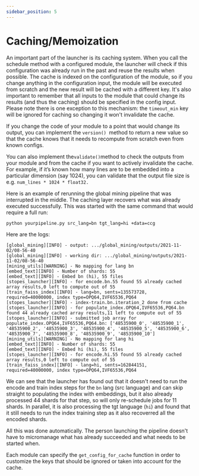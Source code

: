 ```yaml
---
sidebar_position: 5
---
```


# Caching/Memoization

An important part of the launcher is its caching system. When you call the
schedule method with a configured module, the launcher will check if this
configuration was already run in the past and reuse the results when possible.
The cache is indexed on the configuration of the module, so if you change
anything in the configuration input, the module will be executed from scratch
and the new result will be cached with a different key. It's also important to
remember that all inputs to the module that could change its results (and thus
the caching) should be specified in the config input. Please note there is one
 exception to this mechanism: the `timeout_min` key will be ignored for caching
so changing it won't invalidate the cache.

If you change the code of your module to a point that would change its output,
you can implement the `version() `method to return a new value so that the cache
knows that it needs to recompute from scratch even from known configs.

You can also implement the` validate() `method to check the outputs from your
module and from the cache if you want to actively invalidate the cache. For
example, if it’s known how many lines are to be embedded into a particular
dimension (say 1024), you can validate that the output file size is e.g.
`num_lines * 1024 * float32.`

Here is an example of rerunning the global mining pipeline that was interrupted
in the middle. The caching layer recovers what was already executed
successfully. This was started with the same command that would require a full
run:
```bash
python yourpipeline.py src_lang=bn tgt_lang=hi +data=ccg
```

Here are the logs:
```
[global_mining][INFO] - output: .../global_mining/outputs/2021-11-02/08-56-40
[global_mining][INFO] - working dir: .../global_mining/outputs/2021-11-02/08-56-40
[mining_utils][WARNING] - No mapping for lang bn
[embed_text][INFO] - Number of shards: 55
[embed_text][INFO] - Embed bn (hi), 55 files
[stopes_launcher][INFO] - for encode.bn.55 found 55 already cached array results,0 left to compute out of 55
[train_faiss_index][INFO] - lang=bn, sents=135573728, required=40000000, index type=OPQ64,IVF65536,PQ64
[stopes_launcher][INFO] - index-train.bn.iteration_2 done from cache
[stopes_launcher][INFO] - for populate_index.OPQ64,IVF65536,PQ64.bn found 44 already cached array results,11 left to compute out of 55
[stopes_launcher][INFO] - submitted job array for populate_index.OPQ64,IVF65536,PQ64.bn: ['48535900_0', '48535900_1', '48535900_2', '48535900_3', '48535900_4', '48535900_5', '48535900_6', '48535900_7', '48535900_8', '48535900_9', '48535900_10']
[mining_utils][WARNING] - No mapping for lang hi
[embed_text][INFO] - Number of shards: 55
[embed_text][INFO] - Embed hi (hi), 55 files
[stopes_launcher][INFO] - for encode.hi.55 found 55 already cached array results,0 left to compute out of 55
[train_faiss_index][INFO] - lang=hi, sents=162844151, required=40000000, index type=OPQ64,IVF65536,PQ64
```

We can see that the launcher has found out that it doesn't need to run the
encode and train index steps for the `bn` lang (src language) and can skip
straight to populating the index with embeddings, but it also already processed
44 shards for that step, so will only re-schedule jobs for 11 shards. In
parallel, it is also processing the tgt language (`hi`) and found that it still
needs to run the index training step as it also recoverred all the encoded
shards.

All this was done automatically. The person launching the pipeline doesn't have
to micromanage what has already succeeded and what needs to be started when.

Each module can specify the `get_config_for_cache` function in order to
customize the keys that should be ignored or taken into account for the cache.
